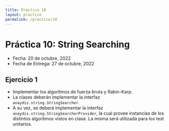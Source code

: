 ```yaml
---
title: Práctica 10
layout: practice
permalink: /practice/10
---
```


# Práctica 10: String Searching

* Fecha: 20 de octubre, 2022
* Fecha de Entrega: 27 de octubre, 2022

## Ejercicio 1

* Implementar los algoritmos de fuerza bruta y Rabin-Karp.
* La clases deberán implementar la interfaz `anaydis.string.StringSearcher`.
* A su vez, se deberá implementar la interfaz `anaydis.string.StringSearcherProvider`, la cual provee instancias de los distintos algoritmos vistos en clase. La misma será utilizada para los test unitarios.
